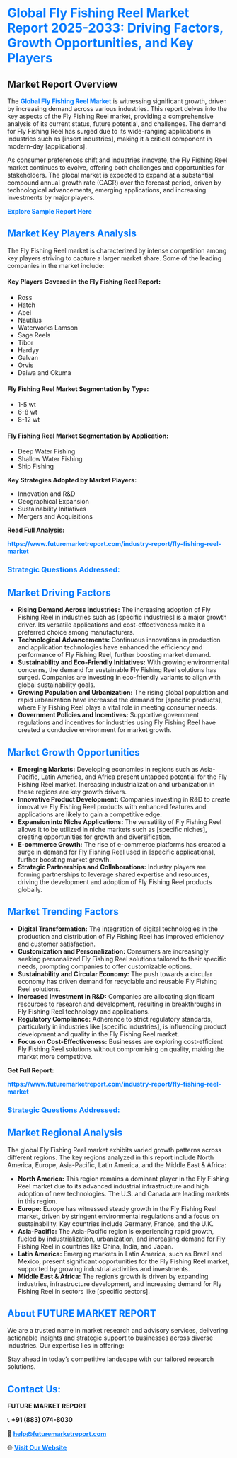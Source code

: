 <h1 style="color: #007BFF;">Global Fly Fishing Reel Market Report 2025-2033: Driving Factors, Growth Opportunities, and Key Players</h1>

<section id="overview">
<h2>Market Report Overview</h2>
<p>The <a href="https://www.futuremarketreport.com/industry-report/fly-fishing-reel-market" style="color: #007BFF; text-decoration: none;"><strong>Global Fly Fishing Reel Market</strong></a> is witnessing significant growth, driven by increasing demand across various industries. This report delves into the key aspects of the Fly Fishing Reel market, providing a comprehensive analysis of its current status, future potential, and challenges. The demand for Fly Fishing Reel has surged due to its wide-ranging applications in industries such as [insert industries], making it a critical component in modern-day [applications].</p>
<p>As consumer preferences shift and industries innovate, the Fly Fishing Reel market continues to evolve, offering both challenges and opportunities for stakeholders. The global market is expected to expand at a substantial compound annual growth rate (CAGR) over the forecast period, driven by technological advancements, emerging applications, and increasing investments by major players.</p>
</section>

<section id="overview">
<p><a href="https://www.futuremarketreport.com/request-sample/reportId=109949" style="color: #007BFF; text-decoration: none;"><strong>Explore Sample Report Here</strong></a></p>
</section>

<section id="key-players">
<h2 style="color: #007BFF;">Market Key Players Analysis</h2>
<p>The Fly Fishing Reel market is characterized by intense competition among key players striving to capture a larger market share. Some of the leading companies in the market include:</p>
<h4>Key Players Covered in the Fly Fishing Reel Report:</h4>
<ul><li>Ross</li><li>Hatch</li><li>Abel</li><li>Nautilus</li><li>Waterworks Lamson</li><li>Sage Reels</li><li>Tibor</li><li>Hardyy</li><li>Galvan</li><li>Orvis</li><li>Daiwa and Okuma</li></ul>
<h4>Fly Fishing Reel Market Segmentation by Type:</h4>
<ul><li>1-5 wt</li><li>6-8 wt</li><li>8-12 wt</li></ul>

<h4>Fly Fishing Reel Market Segmentation by Application:</h4>
<ul><li>Deep Water Fishing</li><li>Shallow Water Fishing</li><li>Ship Fishing</li></ul>
<p><strong>Key Strategies Adopted by Market Players:</strong></p>
<ul>
<li>Innovation and R&D</li>
<li>Geographical Expansion</li>
<li>Sustainability Initiatives</li>
<li>Mergers and Acquisitions</li>
</ul>
</section>

<section>
<p><strong>Read Full Analysis: </strong></p><a href="https://www.futuremarketreport.com/industry-report/fly-fishing-reel-market" style="color: #007BFF; text-decoration: none;"><strong>https://www.futuremarketreport.com/industry-report/fly-fishing-reel-market</strong></a>
<h3 style="color: #007BFF;">Strategic Questions Addressed:</h3>
</section>

<section id="driving-factors">
<h2 style="color: #007BFF;">Market Driving Factors</h2>
<ul>
<li><strong>Rising Demand Across Industries:</strong> The increasing adoption of Fly Fishing Reel in industries such as [specific industries] is a major growth driver. Its versatile applications and cost-effectiveness make it a preferred choice among manufacturers.</li>
<li><strong>Technological Advancements:</strong> Continuous innovations in production and application technologies have enhanced the efficiency and performance of Fly Fishing Reel, further boosting market demand.</li>
<li><strong>Sustainability and Eco-Friendly Initiatives:</strong> With growing environmental concerns, the demand for sustainable Fly Fishing Reel solutions has surged. Companies are investing in eco-friendly variants to align with global sustainability goals.</li>
<li><strong>Growing Population and Urbanization:</strong> The rising global population and rapid urbanization have increased the demand for [specific products], where Fly Fishing Reel plays a vital role in meeting consumer needs.</li>
<li><strong>Government Policies and Incentives:</strong> Supportive government regulations and incentives for industries using Fly Fishing Reel have created a conducive environment for market growth.</li>
</ul>
</section>

<section id="growth-opportunities">
<h2 style="color: #007BFF;">Market Growth Opportunities</h2>
<ul>
<li><strong>Emerging Markets:</strong> Developing economies in regions such as Asia-Pacific, Latin America, and Africa present untapped potential for the Fly Fishing Reel market. Increasing industrialization and urbanization in these regions are key growth drivers.</li>
<li><strong>Innovative Product Development:</strong> Companies investing in R&D to create innovative Fly Fishing Reel products with enhanced features and applications are likely to gain a competitive edge.</li>
<li><strong>Expansion into Niche Applications:</strong> The versatility of Fly Fishing Reel allows it to be utilized in niche markets such as [specific niches], creating opportunities for growth and diversification.</li>
<li><strong>E-commerce Growth:</strong> The rise of e-commerce platforms has created a surge in demand for Fly Fishing Reel used in [specific applications], further boosting market growth.</li>
<li><strong>Strategic Partnerships and Collaborations:</strong> Industry players are forming partnerships to leverage shared expertise and resources, driving the development and adoption of Fly Fishing Reel products globally.</li>
</ul>
</section>

<section id="trending-factors">
<h2 style="color: #007BFF;">Market Trending Factors</h2>
<ul>
<li><strong>Digital Transformation:</strong> The integration of digital technologies in the production and distribution of Fly Fishing Reel has improved efficiency and customer satisfaction.</li>
<li><strong>Customization and Personalization:</strong> Consumers are increasingly seeking personalized Fly Fishing Reel solutions tailored to their specific needs, prompting companies to offer customizable options.</li>
<li><strong>Sustainability and Circular Economy:</strong> The push towards a circular economy has driven demand for recyclable and reusable Fly Fishing Reel solutions.</li>
<li><strong>Increased Investment in R&D:</strong> Companies are allocating significant resources to research and development, resulting in breakthroughs in Fly Fishing Reel technology and applications.</li>
<li><strong>Regulatory Compliance:</strong> Adherence to strict regulatory standards, particularly in industries like [specific industries], is influencing product development and quality in the Fly Fishing Reel market.</li>
<li><strong>Focus on Cost-Effectiveness:</strong> Businesses are exploring cost-efficient Fly Fishing Reel solutions without compromising on quality, making the market more competitive.</li>
</ul>
</section>

<section>
<p><strong>Get Full Report: </strong></p><a href="https://www.futuremarketreport.com/industry-report/fly-fishing-reel-market" style="color: #007BFF; text-decoration: none;"><strong>https://www.futuremarketreport.com/industry-report/fly-fishing-reel-market</strong></a>
<h3 style="color: #007BFF;">Strategic Questions Addressed:</h3>
</section>


<section id="regional-analysis">
<h2 style="color: #007BFF;">Market Regional Analysis</h2>
<p>The global Fly Fishing Reel market exhibits varied growth patterns across different regions. The key regions analyzed in this report include North America, Europe, Asia-Pacific, Latin America, and the Middle East & Africa:</p>
<ul>
<li><strong>North America:</strong> This region remains a dominant player in the Fly Fishing Reel market due to its advanced industrial infrastructure and high adoption of new technologies. The U.S. and Canada are leading markets in this region.</li>
<li><strong>Europe:</strong> Europe has witnessed steady growth in the Fly Fishing Reel market, driven by stringent environmental regulations and a focus on sustainability. Key countries include Germany, France, and the U.K.</li>
<li><strong>Asia-Pacific:</strong> The Asia-Pacific region is experiencing rapid growth, fueled by industrialization, urbanization, and increasing demand for Fly Fishing Reel in countries like China, India, and Japan.</li>
<li><strong>Latin America:</strong> Emerging markets in Latin America, such as Brazil and Mexico, present significant opportunities for the Fly Fishing Reel market, supported by growing industrial activities and investments.</li>
<li><strong>Middle East & Africa:</strong> The region’s growth is driven by expanding industries, infrastructure development, and increasing demand for Fly Fishing Reel in sectors like [specific sectors].</li>
</ul>
</section>

<footer>
<h2 style="color: #007BFF;">About FUTURE MARKET REPORT</h2>
<p>We are a trusted name in market research and advisory services, delivering actionable insights and strategic support to businesses across diverse industries. Our expertise lies in offering:</p>

<p>Stay ahead in today’s competitive landscape with our tailored research solutions.</p>

<h2 style="color: #007BFF;">Contact Us:</h2>
<p><strong>FUTURE MARKET REPORT</strong></p>
<p>📞 <strong>+91 (883) 074-8030</strong></p>
<p>📧 <strong><a href="mailto:help@futuremarketreport.com" style="color: #007BFF;">help@futuremarketreport.com</a></strong></p>
<p>🌐 <strong><a href="https://www.futuremarketreport.com/" style="color: #007BFF;">Visit Our Website</a></strong></p>
</footer>
